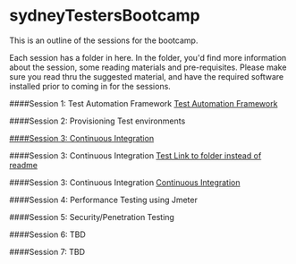 sydneyTestersBootcamp
=====================

This is an outline of the sessions for the bootcamp. 

Each session has a folder in here. In the folder, you'd find more information about the session, some reading materials and pre-requisites. Please make sure you read thru the suggested material, and have the required software installed prior to coming in for the sessions.

####Session 1: Test Automation Framework
[Test Automation Framework](01_TestingFramework/README.md)

####Session 2: Provisioning Test environments


[####Session 3: Continuous Integration](03_ContinuousIntegration/README.md)

####Session 3: Continuous Integration
[Test Link to folder instead of readme](03_ContinuousIntegration/)

####Session 3: Continuous Integration
[Continuous Integration](03_ContinuousIntegration/README.md)


####Session 4: Performance Testing using Jmeter


####Session 5: Security/Penetration Testing


####Session 6: TBD


####Session 7: TBD
